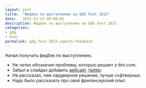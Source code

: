 ```yaml
---
layout: post
title:  "Фидбек по выступление на GDG Fest 2015"
date:   2015-11-23 00:00:01
description: Фидбек по выступление на GDG Fest 2015
categories:
- gdg
- блог
permalink: gdg-fest-2015-speech-feedback
---
```


Начал получать фидбек по выступлению.

* Не четко обозначил проблему, которую решает z-btn.com.
* Забыл в слайдах добавить [вебсайт](http://z-btn.com), [twitter](http://twitter.com/zbtn_splm).
* Не рассказал, чем хардверное решение, лучше софтверных.
* Надо было рассказать про свой фрилансерский опыт.

